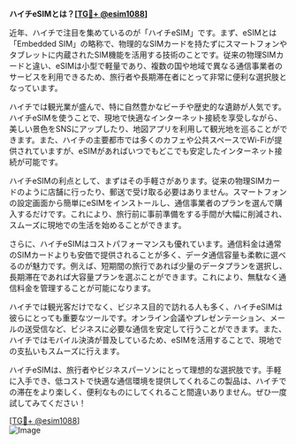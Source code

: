 **ハイチeSIMとは？[[TG💪+ @esim1088](https://t.me/s/esim1088)]**

近年、ハイチで注目を集めているのが「ハイチeSIM」です。まず、eSIMとは「Embedded SIM」の略称で、物理的なSIMカードを持たずにスマートフォンやタブレットに内蔵されたSIM機能を活用する技術のことです。従来の物理SIMカードと違い、eSIMは小型で軽量であり、複数の国や地域で異なる通信事業者のサービスを利用できるため、旅行者や長期滞在者にとって非常に便利な選択肢となっています。

ハイチでは観光業が盛んで、特に自然豊かなビーチや歴史的な遺跡が人気です。ハイチeSIMを使うことで、現地で快適なインターネット接続を享受しながら、美しい景色をSNSにアップしたり、地図アプリを利用して観光地を巡ることができます。また、ハイチの主要都市では多くのカフェや公共スペースでWi-Fiが提供されていますが、eSIMがあればいつでもどこでも安定したインターネット接続が可能です。

ハイチeSIMの利点として、まずはその手軽さがあります。従来の物理SIMカードのように店舗に行ったり、郵送で受け取る必要はありません。スマートフォンの設定画面から簡単にeSIMをインストールし、通信事業者のプランを選んで購入するだけです。これにより、旅行前に事前準備をする手間が大幅に削減され、スムーズに現地での生活を始めることができます。

さらに、ハイチeSIMはコストパフォーマンスも優れています。通信料金は通常のSIMカードよりも安価で提供されることが多く、データ通信容量も柔軟に選べるのが魅力です。例えば、短期間の旅行であれば少量のデータプランを選択し、長期滞在であれば大容量プランを選ぶことができます。これにより、無駄なく通信料金を管理することが可能になります。

ハイチでは観光客だけでなく、ビジネス目的で訪れる人も多く、ハイチeSIMは彼らにとっても重要なツールです。オンライン会議やプレゼンテーション、メールの送受信など、ビジネスに必要な通信を安定して行うことができます。また、ハイチではモバイル決済が普及しているため、eSIMを活用することで、現地での支払いもスムーズに行えます。

ハイチeSIMは、旅行者やビジネスパーソンにとって理想的な選択肢です。手軽に入手でき、低コストで快適な通信環境を提供してくれるこの製品は、ハイチでの滞在をより楽しく、便利なものにしてくれること間違いありません。ぜひ一度試してみてください！

[[TG💪+ @esim1088](https://t.me/s/esim1088)]  
![Image](https://i.postimg.cc/Y0z9fWf4/image.png)